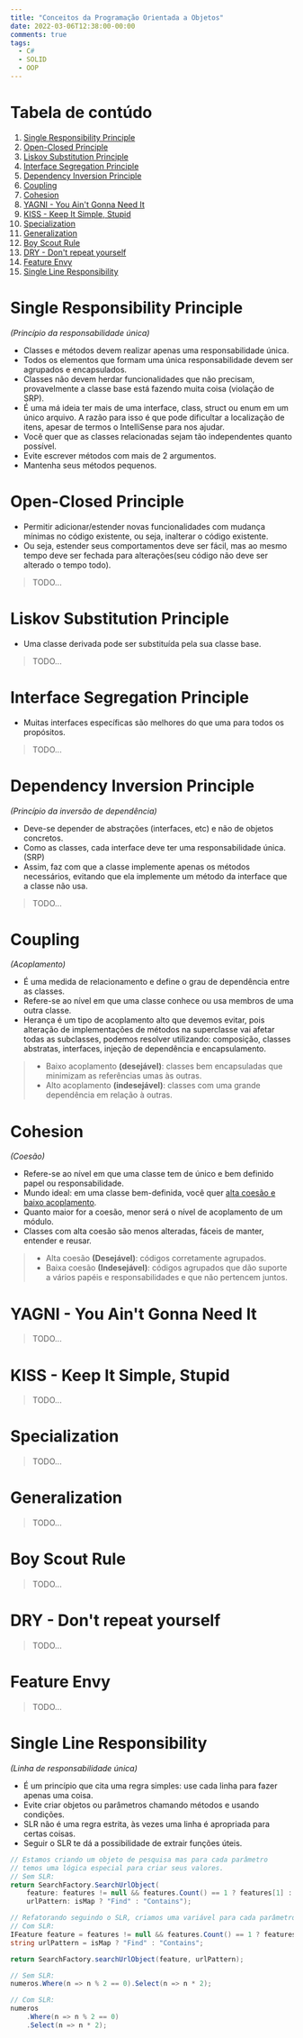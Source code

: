 ```yaml
---
title: "Conceitos da Programação Orientada a Objetos"
date: 2022-03-06T12:38:00-00:00
comments: true
tags:
  - C#
  - SOLID
  - OOP
---
```


# Tabela de contúdo
1. [Single Responsibility Principle](single-responsibility-principle)
2. [Open-Closed Principle](open-closed-principle)
3. [Liskov Substitution Principle](liskov-substitution-principle)
4. [Interface Segregation Principle](interface-segregation-principle)
5. [Dependency Inversion Principle](dependency-inversion-principle)
6. [Coupling](coupling)
7. [Cohesion](cohesion)
8. [YAGNI - You Ain't Gonna Need It](yagni-you-aint-gonna-need-it)
9. [KISS - Keep It Simple, Stupid](kiss-keep-it-simple-stupid)
10. [Specialization](specialization)
11. [Generalization](generalization)
12. [Boy Scout Rule](boy-scout-rule)
13. [DRY - Don't repeat yourself](dry-dont-repeat-yourself)
14. [Feature Envy](feature-envy)
15. [Single Line Responsibility](single-line-responsibility)

# Single Responsibility Principle
*(Princípio da responsabilidade única)*
- Classes e métodos devem realizar apenas uma responsabilidade única.
- Todos os elementos que formam uma única responsabilidade devem ser agrupados e encapsulados.
- Classes não devem herdar funcionalidades que não precisam, provavelmente a classe base está fazendo muita coisa (violação de SRP).
- É uma má ideia ter mais de uma interface, class, struct ou enum em um único arquivo. A razão para isso é que pode dificultar a localização de itens, apesar de termos o IntelliSense para nos ajudar.
- Você quer que as classes relacionadas sejam tão independentes quanto possível.
- Evite escrever métodos com mais de 2 argumentos.
- Mantenha seus métodos pequenos.

# Open-Closed Principle
- Permitir adicionar/estender novas funcionalidades com mudança mínimas no código existente, ou seja, inalterar o código existente.
- Ou seja, estender seus comportamentos deve ser fácil, mas ao mesmo tempo deve ser fechada para alterações(seu código não deve ser alterado o tempo todo).
> TODO...

# Liskov Substitution Principle
- Uma classe derivada pode ser substituída pela sua classe base.
> TODO...

# Interface Segregation Principle
- Muitas interfaces específicas são melhores do que uma para todos os propósitos.
> TODO...

# Dependency Inversion Principle
*(Princípio da inversão de dependência)*
- Deve-se depender de abstrações (interfaces, etc) e não de objetos concretos.
- Como as classes, cada interface deve ter uma responsabilidade única. (SRP)
- Assim, faz com que a classe implemente apenas os métodos necessários, evitando que ela implemente um método da interface que a classe não usa.
> TODO...

# Coupling
*(Acoplamento)*
- É uma medida de relacionamento e define o grau de dependência entre as classes.
- Refere-se ao nível em que uma classe conhece ou usa membros de uma outra classe.
- Herança é um tipo de acoplamento alto que devemos evitar, pois alteração de implementações de métodos na superclasse vai afetar todas as subclasses, podemos resolver utilizando: composição, classes abstratas, interfaces, injeção de dependência e encapsulamento.
> - Baixo acoplamento **(desejável)**: classes bem encapsuladas que minimizam as referências umas às outras.
> - Alto acoplamento **(indesejável)**: classes com uma grande dependência em relação à outras.

# Cohesion
*(Coesão)*
- Refere-se ao nível em que uma classe tem de único e bem definido papel ou responsabilidade.
- Mundo ideal: em uma classe bem-definida, você quer <ins>alta coesão e baixo acoplamento</ins>.
- Quanto maior for a coesão, menor será o nível de acoplamento de um módulo.
- Classes com alta coesão são menos alteradas, fáceis de manter, entender e reusar.
> - Alta coesão **(Desejável)**: códigos corretamente agrupados.
> - Baixa coesão **(Indesejável)**: códigos agrupados que dão suporte a vários papéis e responsabilidades e que não pertencem juntos. 

# YAGNI - You Ain't Gonna Need It
> TODO...

# KISS - Keep It Simple, Stupid
> TODO...

# Specialization
> TODO...

# Generalization
> TODO...

# Boy Scout Rule
> TODO...

# DRY - Don't repeat yourself
> TODO...

# Feature Envy
> TODO...

# Single Line Responsibility
*(Linha de responsabilidade única)*
- É um princípio que cita uma regra simples: use cada linha para fazer apenas uma coisa.
- Evite criar objetos ou parâmetros chamando métodos e usando condições.
- SLR não é uma regra estrita, às vezes uma linha é apropriada para certas coisas.
- Seguir o SLR te dá a possibilidade de extrair funções úteis.

```csharp
// Estamos criando um objeto de pesquisa mas para cada parâmetro
// temos uma lógica especial para criar seus valores.
// Sem SLR:
return SearchFactory.SearchUrlObject(
    feature: features != null && features.Count() == 1 ? features[1] : null,
    urlPattern: isMap ? "Find" : "Contains");

// Refatorando seguindo o SLR, criamos uma variável para cada parâmetro
// Com SLR:
IFeature feature = features != null && features.Count() == 1 ? features[1] : null;
string urlPattern = isMap ? "Find" : "Contains";

return SearchFactory.searchUrlObject(feature, urlPattern);
```

```csharp
// Sem SLR:
numeros.Where(n => n % 2 == 0).Select(n => n * 2);

// Com SLR:
numeros
    .Where(n => n % 2 == 0)
    .Select(n => n * 2);
```